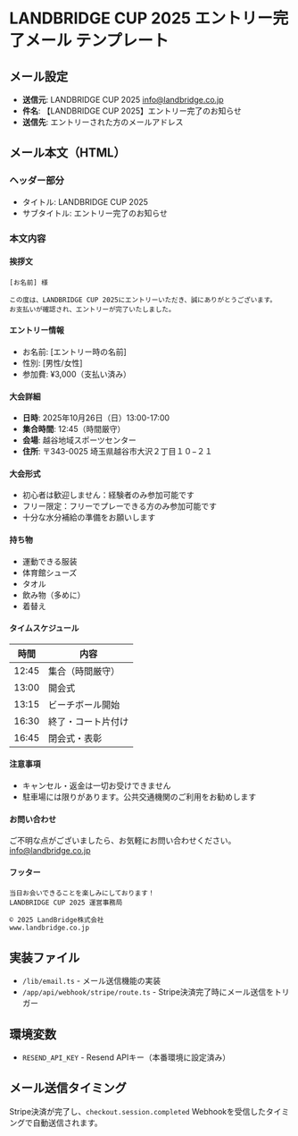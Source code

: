 # LANDBRIDGE CUP 2025 エントリー完了メール テンプレート

## メール設定
- **送信元**: LANDBRIDGE CUP 2025 <info@landbridge.co.jp>
- **件名**: 【LANDBRIDGE CUP 2025】エントリー完了のお知らせ
- **送信先**: エントリーされた方のメールアドレス

## メール本文（HTML）

### ヘッダー部分
- タイトル: LANDBRIDGE CUP 2025
- サブタイトル: エントリー完了のお知らせ

### 本文内容

#### 挨拶文
```
[お名前] 様

この度は、LANDBRIDGE CUP 2025にエントリーいただき、誠にありがとうございます。
お支払いが確認され、エントリーが完了いたしました。
```

#### エントリー情報
- お名前: [エントリー時の名前]
- 性別: [男性/女性]
- 参加費: ¥3,000（支払い済み）

#### 大会詳細
- **日時**: 2025年10月26日（日）13:00-17:00
- **集合時間**: 12:45（時間厳守）
- **会場**: 越谷地域スポーツセンター
- **住所**: 〒343-0025 埼玉県越谷市大沢２丁目１０−２１

#### 大会形式
- 初心者は歓迎しません：経験者のみ参加可能です
- フリー限定：フリーでプレーできる方のみ参加可能です
- 十分な水分補給の準備をお願いします

#### 持ち物
- 運動できる服装
- 体育館シューズ
- タオル
- 飲み物（多めに）
- 着替え

#### タイムスケジュール
| 時間 | 内容 |
|------|------|
| 12:45 | 集合（時間厳守） |
| 13:00 | 開会式 |
| 13:15 | ビーチボール開始 |
| 16:30 | 終了・コート片付け |
| 16:45 | 閉会式・表彰 |

#### 注意事項
- キャンセル・返金は一切お受けできません
- 駐車場には限りがあります。公共交通機関のご利用をお勧めします

#### お問い合わせ
ご不明な点がございましたら、お気軽にお問い合わせください。
info@landbridge.co.jp

#### フッター
```
当日お会いできることを楽しみにしております！
LANDBRIDGE CUP 2025 運営事務局

© 2025 LandBridge株式会社
www.landbridge.co.jp
```

## 実装ファイル
- `/lib/email.ts` - メール送信機能の実装
- `/app/api/webhook/stripe/route.ts` - Stripe決済完了時にメール送信をトリガー

## 環境変数
- `RESEND_API_KEY` - Resend APIキー（本番環境に設定済み）

## メール送信タイミング
Stripe決済が完了し、`checkout.session.completed` Webhookを受信したタイミングで自動送信されます。